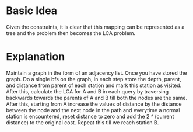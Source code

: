 # Basic Idea 

Given the constraints, it is clear that this mapping can be represented as a tree and the problem then becomes the LCA problem.

# Explanation

Maintain a graph in the form of an adjacency list. Once you have stored the graph.
Do a single bfs on the graph, in each step store the depth, parent, and distance from parent of each station and mark this station as visited.
After this, calculate the LCA for A and B in each query by traversing backwards 
towards the parents of A and B till both the nodes are the same.
After this, starting from A increase the values of distance by the distance between the node 
and the next node in the path and everytime a normal station is encountered, reset distance to zero 
and add the 2 ^ (current distance) to the original cost.
Repeat this till we reach station B.